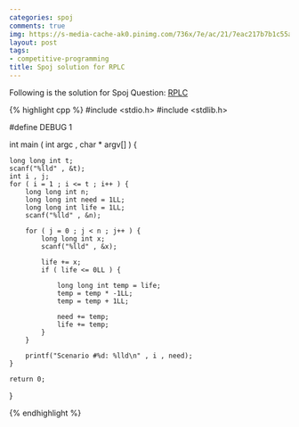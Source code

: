 ```yaml
---
categories: spoj
comments: true
img: https://s-media-cache-ak0.pinimg.com/736x/7e/ac/21/7eac217b7b1c55ab7fd56758e4e181be.jpg
layout: post
tags:
- competitive-programming
title: Spoj solution for RPLC
---
```


Following is the solution for Spoj Question: [RPLC](http://www.spoj.com/problems/RPLC/)

{% highlight cpp %}
#include <stdio.h>
#include <stdlib.h>

#define DEBUG 1

int main ( int argc , char * argv[] ) {

	long long int t;
	scanf("%lld" , &t);
	int i , j;
	for ( i = 1 ; i <= t ; i++ ) {
		long long int n;
		long long int need = 1LL;
		long long int life = 1LL;
		scanf("%lld" , &n);

		for ( j = 0 ; j < n ; j++ ) {
			long long int x;
			scanf("%lld" , &x);

			life += x;
			if ( life <= 0LL ) {

				long long int temp = life;
				temp = temp * -1LL;
				temp = temp + 1LL;

				need += temp;
				life += temp;
			}
		}

		printf("Scenario #%d: %lld\n" , i , need);
	}

	return 0;
}

{% endhighlight %}